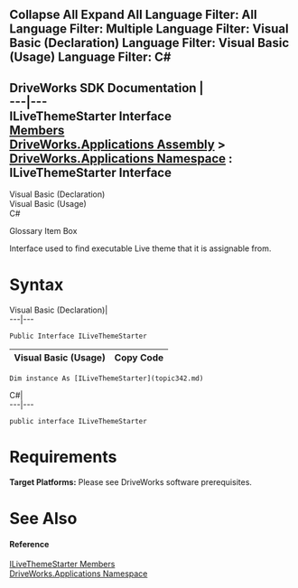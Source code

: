 Collapse All Expand All Language Filter: All  Language Filter: Multiple  Language Filter: Visual Basic (Declaration) Language Filter: Visual Basic (Usage) Language Filter: C#  
---  
DriveWorks SDK Documentation  |   
---|---  
ILiveThemeStarter Interface   
[Members](topic343.md)   
[DriveWorks.Applications Assembly](topic13.md) > [DriveWorks.Applications Namespace](topic16.md) : ILiveThemeStarter Interface  
---  
  
Visual Basic (Declaration)    
Visual Basic (Usage)    
C# 

Glossary Item Box

Interface used to find executable Live theme that it is assignable from. 

# Syntax

Visual Basic (Declaration)|   
---|---  
      
    
    Public Interface ILiveThemeStarter   
  
Visual Basic (Usage)| Copy Code  
---|---  
      
    
    Dim instance As [ILiveThemeStarter](topic342.md)  
  
C#|   
---|---  
      
    
    public interface ILiveThemeStarter   
  
# Requirements

**Target Platforms:** Please see DriveWorks software prerequisites.

# See Also

#### Reference

[ILiveThemeStarter Members](topic343.md)   
[DriveWorks.Applications Namespace](topic16.md)


